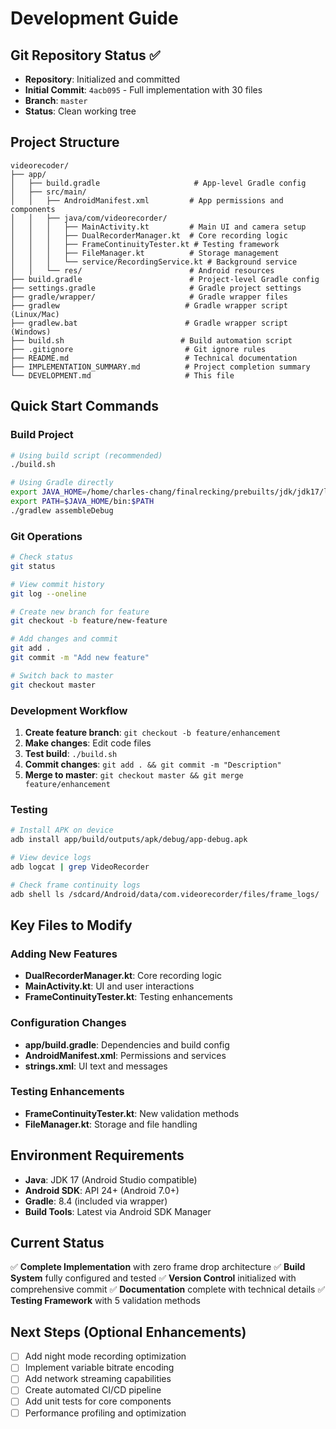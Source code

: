 # Development Guide

## Git Repository Status ✅
- **Repository**: Initialized and committed
- **Initial Commit**: `4acb095` - Full implementation with 30 files
- **Branch**: `master`
- **Status**: Clean working tree

## Project Structure
```
videorecoder/
├── app/
│   ├── build.gradle                     # App-level Gradle config
│   ├── src/main/
│   │   ├── AndroidManifest.xml         # App permissions and components
│   │   ├── java/com/videorecorder/
│   │   │   ├── MainActivity.kt         # Main UI and camera setup
│   │   │   ├── DualRecorderManager.kt  # Core recording logic
│   │   │   ├── FrameContinuityTester.kt # Testing framework
│   │   │   ├── FileManager.kt          # Storage management
│   │   │   └── service/RecordingService.kt # Background service
│   │   └── res/                        # Android resources
├── build.gradle                        # Project-level Gradle config
├── settings.gradle                     # Gradle project settings
├── gradle/wrapper/                     # Gradle wrapper files
├── gradlew                            # Gradle wrapper script (Linux/Mac)
├── gradlew.bat                        # Gradle wrapper script (Windows)
├── build.sh                          # Build automation script
├── .gitignore                         # Git ignore rules
├── README.md                          # Technical documentation
├── IMPLEMENTATION_SUMMARY.md          # Project completion summary
└── DEVELOPMENT.md                     # This file
```

## Quick Start Commands

### Build Project
```bash
# Using build script (recommended)
./build.sh

# Using Gradle directly
export JAVA_HOME=/home/charles-chang/finalrecking/prebuilts/jdk/jdk17/linux-x86
export PATH=$JAVA_HOME/bin:$PATH
./gradlew assembleDebug
```

### Git Operations
```bash
# Check status
git status

# View commit history
git log --oneline

# Create new branch for feature
git checkout -b feature/new-feature

# Add changes and commit
git add .
git commit -m "Add new feature"

# Switch back to master
git checkout master
```

### Development Workflow
1. **Create feature branch**: `git checkout -b feature/enhancement`
2. **Make changes**: Edit code files
3. **Test build**: `./build.sh`
4. **Commit changes**: `git add . && git commit -m "Description"`
5. **Merge to master**: `git checkout master && git merge feature/enhancement`

### Testing
```bash
# Install APK on device
adb install app/build/outputs/apk/debug/app-debug.apk

# View device logs
adb logcat | grep VideoRecorder

# Check frame continuity logs
adb shell ls /sdcard/Android/data/com.videorecorder/files/frame_logs/
```

## Key Files to Modify

### Adding New Features
- **DualRecorderManager.kt**: Core recording logic
- **MainActivity.kt**: UI and user interactions
- **FrameContinuityTester.kt**: Testing enhancements

### Configuration Changes
- **app/build.gradle**: Dependencies and build config
- **AndroidManifest.xml**: Permissions and services
- **strings.xml**: UI text and messages

### Testing Enhancements  
- **FrameContinuityTester.kt**: New validation methods
- **FileManager.kt**: Storage and file handling

## Environment Requirements
- **Java**: JDK 17 (Android Studio compatible)
- **Android SDK**: API 24+ (Android 7.0+)
- **Gradle**: 8.4 (included via wrapper)
- **Build Tools**: Latest via Android SDK Manager

## Current Status
✅ **Complete Implementation** with zero frame drop architecture
✅ **Build System** fully configured and tested
✅ **Version Control** initialized with comprehensive commit
✅ **Documentation** complete with technical details
✅ **Testing Framework** with 5 validation methods

## Next Steps (Optional Enhancements)
- [ ] Add night mode recording optimization
- [ ] Implement variable bitrate encoding
- [ ] Add network streaming capabilities
- [ ] Create automated CI/CD pipeline
- [ ] Add unit tests for core components
- [ ] Performance profiling and optimization